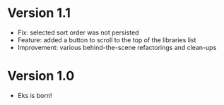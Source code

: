 # Version 1.1

- Fix: selected sort order was not persisted
- Feature: added a button to scroll to the top of the libraries list
- Improvement: various behind-the-scene refactorings and clean-ups

# Version 1.0

- Eks is born!
